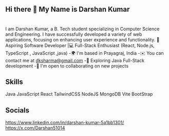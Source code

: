 ## Hi there 👋 My Name is Darshan Kumar
#
I am Darshan Kumar, a B. Tech student specializing in Computer Science and Engineering. I have successfully developed a variety of web applications, focusing on enhancing user experience and functionality.
🚀 Aspiring Software Developer |💻 Full-Stack Enthusiast (React, Node.js, TypeScript , JavaScript ,java) 
 -🌍  I'm based in Prayagraj, India
 -✉️  You can contact me at dksharma@gmail.com
 -🧠  Exploring Java Full-Stack development
 -🤝  I'm open to collaborating on new projects
## Skills
Java JavaScript React TailwindCSS NodeJS MongoDB Vite BootStrap  

## Socials
https://www.linkedin.com/in/darshan-kumar-5a1bb1301/ https://x.com/Darshan51014 
